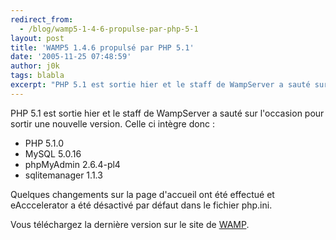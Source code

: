 ```yaml
---
redirect_from:
  - /blog/wamp5-1-4-6-propulse-par-php-5-1
layout: post
title: 'WAMP5 1.4.6 propulsé par PHP 5.1'
date: '2005-11-25 07:48:59'
author: j0k
tags: blabla
excerpt: "PHP 5.1 est sortie hier et le staff de WampServer a sauté sur l'occasion pour sortir une nouvelle version."
---
```


PHP 5.1 est sortie hier et le staff de WampServer a sauté sur l'occasion pour sortir une nouvelle version. Celle ci intègre donc :
* PHP 5.1.0
* MySQL 5.0.16
* phpMyAdmin 2.6.4-pl4
* sqlitemanager 1.1.3

Quelques changements sur la page d'accueil ont été effectué et eAcccelerator a été désactivé par défaut dans le fichier php.ini.

Vous téléchargez la dernière version sur le site de [WAMP](http://www.wampserver.com/download.php).
